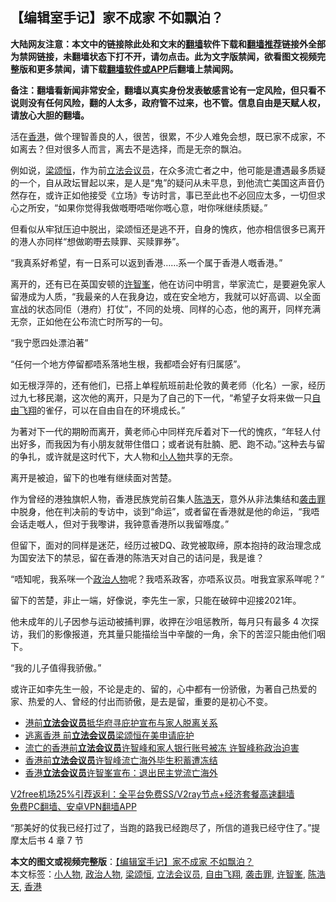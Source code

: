  <h2>【编辑室手记】家不成家 不如飘泊？</h2> <p class="notice"><b>大陆网友注意：本文中的链接除此处和文末的<a href="https://github.com/bannedbook/fanqiang" >翻墙</a>软件下载和<a href="https://github.com/killgcd/justmysocks/blob/master/README.md">翻墙推荐</a>链接外全部为禁网链接，未翻墙状态下打不开，请勿点击。此为文字版禁闻，欲看图文视频完整版和更多禁闻，请下载<a href="https://github.com/bannedbook/fanqiang">翻墙软件或APP</a>后翻墙上禁闻网。</p><p>备注：翻墙看新闻非常安全，翻墙以真实身份发表敏感言论有一定风险，但只看不说则没有任何风险，翻的人太多，政府管不过来，也不管。信息自由是天赋人权，请放心大胆的翻墙。</b></p>  <div class="entry">  <p>活在<a href="https://www.bannedbook.org/bnews/tag/%e9%a6%99%e6%b8%af/" class="st_tag internal_tag" rel="tag" title="标签 香港 下的日志">香港</a>，做个理智善良的人，很苦，很累，不少人难免会想，既已家不成家，不如离去？但对很多人而言，离去不是选择，而是无奈的飘泊。</p> <p>例如说，<a href="https://www.bannedbook.org/bnews/tag/%e6%a2%81%e9%a2%82%e6%81%92/" class="st_tag internal_tag" rel="tag" title="标签 梁颂恒 下的日志">梁颂恒</a>，作为前<a href="https://www.bannedbook.org/bnews/tag/%E7%AB%8B%E6%B3%95%E4%BC%9A%E8%AE%AE%E5%91%98/" class="st_tag internal_tag" rel="tag" title="标签 立法会议员 下的日志">立法会议员</a>，在众多流亡者之中，他可能是遭遇最多质疑的一个，自从政坛冒起以来，是人是“鬼”的疑问从未平息，到他流亡美国这声音仍然存在，或许正如他接受《立场》专访时言，事已至此也不必回应太多，一切但求心之所安，“如果你觉得我做嘅嘢唔啱你嘅心意，咁你咪继续质疑。”</p> <p>但看似从牢狱压迫中脱出，梁颂恒还是逃不开，自身的愧疚，他亦相信很多已离开的港人亦同样“想做啲嘢去赎罪、买赎罪券”。</p> <p>“我真系好希望，有一日系可以返到香港……系一个属于香港人嘅香港。”</p> <p>离开的，还有已在英国安顿的<a href="https://www.bannedbook.org/bnews/tag/%E8%AE%B8%E6%99%BA%E5%B3%AF/" class="st_tag internal_tag" rel="tag" title="标签 许智峯 下的日志">许智峯</a>，他在访问中明言，举家流亡，是要避免家人留港成为人质，“我最亲的人在我身边，或在安全地方，我就可以好高调、以全面宣战的状态同佢（港府）打仗”，不同的处境、同样的心态，他的离开，同样充满无奈，正如他在公布流亡时所写的一句。</p> <p>“我宁愿四处漂泊著”</p>  <p>“任何一个地方停留都唔系落地生根，我都唔会好有归属感”。</p> <p>如无根浮萍的，还有他们，已搭上单程航班前赴伦敦的黄老师（化名）一家，经历过九七移民潮，这次他的离开，只是为了自己的下一代，“希望子女将来做一只<a href="https://www.bannedbook.org/bnews/tag/%E8%87%AA%E7%94%B1%E9%A3%9E%E7%BF%94/" class="st_tag internal_tag" rel="tag" title="标签 自由飞翔 下的日志">自由飞翔</a>的雀仔，可以在自由自在的环境成长。”</p> <p>为著对下一代的期盼而离开，黄老师心中同样充斥着对下一代的愧疚，“年轻人付出好多，而我因为有小朋友就带住借口；或者说有肚腩、肥、跑不动。”这种去与留的争扎，或许就是这时代下，大人物和<a href="https://www.bannedbook.org/bnews/tag/%E5%B0%8F%E4%BA%BA%E7%89%A9/" class="st_tag internal_tag" rel="tag" title="标签 小人物 下的日志">小人物</a>共享的无奈。</p> <p>离开是被迫，留下的也唯有继续面对苦楚。</p> <p>作为曾经的港独旗帜人物，香港民族党前召集人<a href="https://www.bannedbook.org/bnews/tag/%e9%99%88%e6%b5%a9%e5%a4%a9/" class="st_tag internal_tag" rel="tag" title="标签 陈浩天 下的日志">陈浩天</a>，意外从非法集结和<a href="https://www.bannedbook.org/bnews/tag/%E8%A2%AD%E5%87%BB%E7%BD%AA/" class="st_tag internal_tag" rel="tag" title="标签 袭击罪 下的日志">袭击罪</a>中脱身，他在判决前的专访中，谈到“命运”，或者留在香港就是他的命运，“我唔会话走嘅人，但对于我嚟讲，我钟意香港所以我留喺度。”</p> <p>但留下，面对的同样是迷茫，经历过被DQ、政党被取缔，原本抱持的政治理念成为国安法下的禁忌，留在香港的陈浩天对自己的诘问是，我是谁？</p>  <p>“唔知呢，我系咪一个<a href="https://www.bannedbook.org/bnews/tag/%E6%94%BF%E6%B2%BB%E4%BA%BA%E7%89%A9/" class="st_tag internal_tag" rel="tag" title="标签 政治人物 下的日志">政治人物</a>呢？我唔系政客，亦唔系议员。咁我宜家系咩呢？”</p> <p>留下的苦楚，非止一端，好像说，李先生一家，只能在破碎中迎接2021年。</p> <p>他未成年的儿子因参与运动被捕判罪，收押在沙咀惩教所，每月只有最多 4 次探访，我们的影像报道，充其量只能描绘当中辛酸的一角，余下的苦涩只能由他们咽下。</p> <p>“我的儿子值得我骄傲。”</p> <p>或许正如李先生一般，不论是走的、留的，心中都有一份骄傲，为著自己热爱的家、热爱的人、曾经的付出而骄傲，是去是留，重要的是初心不变。</p> <ul class='op-related-articles' title='相关阅读'> <li><a href='https://www.bannedbook.org/bnews/baitai/20201213/1447140.html' target='_blank'>港前<b>立法会议员</b>抵华府寻庇护宣布与家人脱离关系</a></li> <li><a href='https://www.bannedbook.org/bnews/comments/20201212/1446294.html' target='_blank'>逃离香港 前<b>立法会议员</b>梁颂恒在美申请庇护</a></li> <li><a href='https://www.bannedbook.org/bnews/headline/20201207/1443254.html' target='_blank'>流亡的香港前<b>立法会议员</b>许智峰和家人银行账号被冻 许智峰称政治迫害</a></li> <li><a href='https://www.bannedbook.org/bnews/baitai/20201206/1443183.html' target='_blank'>香港前<b>立法会议员</b>许智峰流亡海外毕生积蓄遭冻结</a></li> <li><a href='https://www.bannedbook.org/bnews/cnnews/hknews/20201204/1442065.html' target='_blank'>香港<b>立法会议员</b>许智峯宣布：退出民主党流亡海外</a></li> </ul> <p class="texttj"> <a href="https://www.bannedbook.org/forum23/topic22702.html" target="_blank">V2free机场25%引荐返利：全平台免费SS/V2ray节点+经济套餐高速翻墙</a><br/> <a href="https://github.com/bannedbook/fanqiang/wiki/%E7%A6%81%E9%97%BB%E7%BD%91%E5%AE%89%E5%8D%93%E7%BF%BB%E5%A2%99%E6%96%B0%E9%97%BBAPP" target="_blank">免费PC翻墙、安卓VPN翻墙APP</a></p><p>“那美好的仗我已经打过了，当跑的路我已经跑尽了，所信的道我已经守住了。”提摩太后书 4 章 7 节</p> <a name='sharetosocial'></a>       <div><b>本文的图文或视频完整版</b>：<a href='https://www.bannedbook.org/bnews/comments/20201221/1451773.html'>【编辑室手记】家不成家 不如飘泊？</a></div>  </div><!--END ENTRY--> <div class="postfooter"> <div>本文标签：<a href="https://www.bannedbook.org/bnews/tag/%E5%B0%8F%E4%BA%BA%E7%89%A9/" rel="tag">小人物</a>, <a href="https://www.bannedbook.org/bnews/tag/%E6%94%BF%E6%B2%BB%E4%BA%BA%E7%89%A9/" rel="tag">政治人物</a>, <a href="https://www.bannedbook.org/bnews/tag/%e6%a2%81%e9%a2%82%e6%81%92/" rel="tag">梁颂恒</a>, <a href="https://www.bannedbook.org/bnews/tag/%E7%AB%8B%E6%B3%95%E4%BC%9A%E8%AE%AE%E5%91%98/" rel="tag">立法会议员</a>, <a href="https://www.bannedbook.org/bnews/tag/%E8%87%AA%E7%94%B1%E9%A3%9E%E7%BF%94/" rel="tag">自由飞翔</a>, <a href="https://www.bannedbook.org/bnews/tag/%E8%A2%AD%E5%87%BB%E7%BD%AA/" rel="tag">袭击罪</a>, <a href="https://www.bannedbook.org/bnews/tag/%E8%AE%B8%E6%99%BA%E5%B3%AF/" rel="tag">许智峯</a>, <a href="https://www.bannedbook.org/bnews/tag/%e9%99%88%e6%b5%a9%e5%a4%a9/" rel="tag">陈浩天</a>, <a href="https://www.bannedbook.org/bnews/tag/%e9%a6%99%e6%b8%af/" rel="tag">香港</a></div>  </div><!--END POSTFOOTER--> 